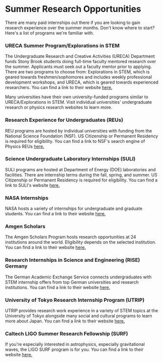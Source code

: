 # Summer Research Opportunities

There are many paid internships out there if you are looking to gain research experience over the summer months. Don't know where to start? Here's a list of programs we're familiar with.

### URECA Summer Program/Explorations in STEM

The Undergraduate Research and Creative Activities (URECA) Department funds Stony Brook students doing full-time faculty mentored research over the summer. Applicants must seek out a faculty mentor prior to applying. There are two programs to choose from: Explorations in STEM, which is geared towards freshmen/sophomores and includes weekly professional development workshops, and URECA, which is geared towards experienced researchers. You can find a link to their website [here.](https://www.stonybrook.edu/commcms/ureca/summer/urecasummer.php)

Many universities have their own university-funded programs similar to URECA/Explorations in STEM. Visit individual universities' undergraduate research or physics research websites to learn more. 

### Research Experience for Undergraduates (REUs)

REU programs are hosted by individual universities with funding from the National Science Foundation (NSF). US Citizenship or Permanent Residency is required for eligibility. You can find a link to NSF's search engine of Physics REUs [here.](https://www.nsf.gov/crssprgm/reu/list_result.jsp?unitid=69)

### Science Undergraduate Laboratory Internships (SULI)

SULI programs are hosted at Department of Energy (DOE) laboratories and facilities. There are internship terms during the fall, spring, and summer. US Citizenship or Permanent Residency is required for eligibility. You can find a link to SULI's website [here.](https://science.osti.gov/wdts/suli)

### NASA Internships

NASA hosts a variety of internships for undergraduate and graduate students. You can find a link to their website [here.](https://intern.nasa.gov/)

### Amgen Scholars

The Amgen Scholars Program hosts research opportunities at 24 institutions around the world. Eligibility depends on the selected institution. You can find a link to their website [here.](https://amgenscholars.com/)

### Research Internships in Science and Engineering (RISE) Germany

The German Academic Exchange Service connects undergraduates with STEM internship offers from top German universities and research institutions. You can find a link to their website [here.](https://www.daad.de/rise/en/rise-germany/)

### University of Tokyo Research Internship Program (UTRIP)

UTRIP provides research work experience in a variety of STEM topics at the University of Tokyo alongside many social and cultural programs to learn more about Japan. You can find a link to their website [here.](https://www.s.u-tokyo.ac.jp/en/utrip/welcome/)

### Caltech LIGO Summer Research Fellowship (SURF)

If you're especially interested in astrophysics, especially gravitational waves, the LIGO SURF program is for you. You can find a link to their website [here.](https://labcit.ligo.caltech.edu/LIGO_web/students/SURF/)
